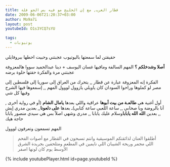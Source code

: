 ```yaml
---
title: قطار العرب, مع إن الخليج مو فيه بس الجو فلة
date: 2009-06-06T21:20:37+03:00
author: Mo9a7i
layout: post
youtubeId: O1s3YCQ7sYU

tags:
  - يوتيوبات
---
```


حقيقتن لما سمعتها باليوتيوب عجبتني وحبيت احطها ببروفايلي

**أصلا وشدخلكم ؟**
المهم السالفة ومافيها
غسان اليوسف + دينا عبدالحميد سووا هالمعزوفة عجبتني مرة والفكرة حقتها حلوة برضه

الفكرة إنه المعزوفة عبارة عن قطار ,, يتحرك من العراق إلى سوريا إلى فلسطين إلى مصر لو كملوها وراحوا السودان كان ياويلي يازوول لووول
المهم ,, إسمعوها فيها الشرح وفيها كل شي

أول أغنية هي **طالعـة من بيت أبوها** عراقية واللي بعدها **يامال الشام** (أو في رواية أخرى , أنا بالروضة ويا صحابي ,, ساعة اللعبي ساعة كتابي)ـ
بعدها **على دلعونا**,, بعدين  مدري إيش ,, بعدين **الله الله يابابا**وسلام عليك يابابا ,, مدري وشهي اصلاً بس هي  سيدي منصور يابابا حاجة هيك

المهم تسمعون وتعرفون لووول

> أطلقوا العنان لذائقتكم الموسيقية وانتم تسبحون في القطار مع أصوات الفحم اللي مجمر وريحة الشيبان اللي نايمين في  المطعم ومتلحفين بجريدة الشرق الأوسط يوم كان لونها اصفر

{% include youtubePlayer.html id=page.youtubeId %}
